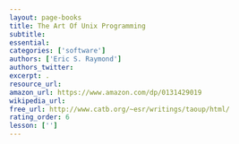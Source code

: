 ```yaml
---
layout: page-books
title: The Art Of Unix Programming
subtitle: 
essential: 
categories: ['software']
authors: ['Eric S. Raymond']
authors_twitter: 
excerpt: .
resource_url: 
amazon_url: https://www.amazon.com/dp/0131429019
wikipedia_url: 
free_url: http://www.catb.org/~esr/writings/taoup/html/
rating_order: 6
lesson: ['']
---
```

